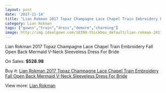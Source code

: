```yaml
---
layout: post
date: '2017-11-14'
title: "Lian Rokman 2017 Topaz Champagne Lace Chapel Train Embroidery Fall Open Back Mermaid V-Neck Sleeveless Dress For Bride"
category: Lian Rokman
tags: ["gowns","train","dress","demure","charming"]
image: http://img.idealgown.com/18390-thickbox_default/lian-rokman-2017-topaz-champagne-lace-chapel-train-embroidery-fall-open-back-mermaid-v-neck-sleeveless-dress-for-bride.jpg
---
```

Lian Rokman 2017 Topaz Champagne Lace Chapel Train Embroidery Fall Open Back Mermaid V-Neck Sleeveless Dress For Bride

On Sales: **$528.98**
<a href="https://www.idealgown.com/en/lian-rokman/7103-lian-rokman-2017-topaz-champagne-lace-chapel-train-embroidery-fall-open-back-mermaid-v-neck-sleeveless-dress-for-bride.html"><amp-img layout="responsive" width="600" height="600" src="//img.idealgown.com/18390-thickbox_default/lian-rokman-2017-topaz-champagne-lace-chapel-train-embroidery-fall-open-back-mermaid-v-neck-sleeveless-dress-for-bride.jpg" alt="Lian Rokman 2017 Topaz Champagne Lace Chapel Train Embroidery Fall Open Back Mermaid V-Neck Sleeveless Dress For Bride 0" /></a>
<a href="https://www.idealgown.com/en/lian-rokman/7103-lian-rokman-2017-topaz-champagne-lace-chapel-train-embroidery-fall-open-back-mermaid-v-neck-sleeveless-dress-for-bride.html"><amp-img layout="responsive" width="600" height="600" src="//img.idealgown.com/18391-thickbox_default/lian-rokman-2017-topaz-champagne-lace-chapel-train-embroidery-fall-open-back-mermaid-v-neck-sleeveless-dress-for-bride.jpg" alt="Lian Rokman 2017 Topaz Champagne Lace Chapel Train Embroidery Fall Open Back Mermaid V-Neck Sleeveless Dress For Bride 1" /></a>

Buy it: [Lian Rokman 2017 Topaz Champagne Lace Chapel Train Embroidery Fall Open Back Mermaid V-Neck Sleeveless Dress For Bride](https://www.idealgown.com/en/lian-rokman/7103-lian-rokman-2017-topaz-champagne-lace-chapel-train-embroidery-fall-open-back-mermaid-v-neck-sleeveless-dress-for-bride.html "Lian Rokman 2017 Topaz Champagne Lace Chapel Train Embroidery Fall Open Back Mermaid V-Neck Sleeveless Dress For Bride")

View more: [Lian Rokman](https://www.idealgown.com/en/135-lian-rokman "Lian Rokman")